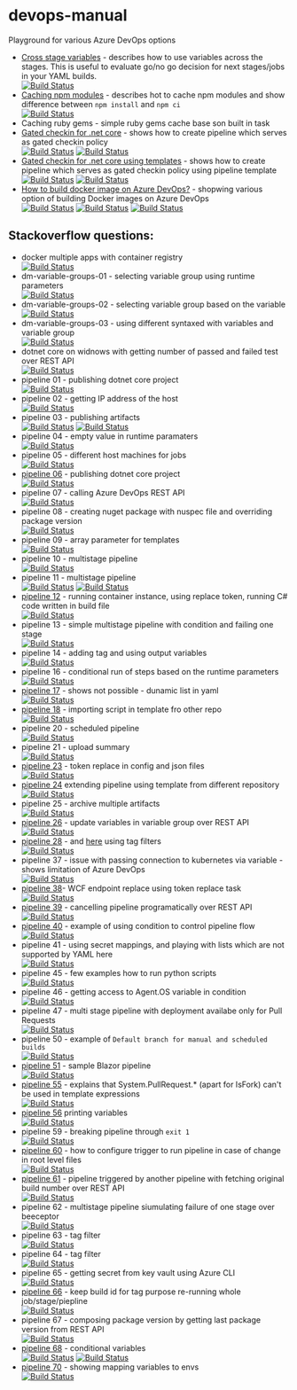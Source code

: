 # devops-manual
Playground for various Azure DevOps options



 - [Cross stage variables](http://thecodemanual.pl/2020/05/05/cross-stage-variables.html) - describes how to use variables across the stages. This is useful to evaluate go/no go decision for next stages/jobs in your YAML builds.</br>
 [![Build Status](https://dev.azure.com/thecodemanual/DevOps%20Manual/_apis/build/status/kmadof.dm-cross-stage-variables?branchName=master)](https://dev.azure.com/thecodemanual/DevOps%20Manual/_build/latest?definitionId=40&branchName=master)
 - [Caching npm modules](http://thecodemanual.pl/2020/03/11/caching-not-only-nuget-packages-on-azure-devops.html#caching-npm-modules) - describes hot to cache npm modules and show difference between `npm install` and `npm ci`</br>
 [![Build Status](https://dev.azure.com/thecodemanual/DevOps%20Manual/_apis/build/status/kmadof.dm-cache-npm?branchName=master)](https://dev.azure.com/thecodemanual/DevOps%20Manual/_build/latest?definitionId=52&branchName=master)
 - Caching ruby gems - simple ruby gems cache base son built in task
 - [Gated checkin for .net core](http://thecodemanual.pl/2020/03/26/gated-check-in-build-on-azure-devops-for-dotnet-core-app.html) - shows how to create pipeline which serves as gated checkin policy</br>
 [![Build Status](https://dev.azure.com/thecodemanual/DevOps%20Manual/_apis/build/status/kmadof.devops-manual-gated-checkin-gc?branchName=master)](https://dev.azure.com/thecodemanual/DevOps%20Manual/_build/latest?definitionId=5&branchName=master)
 [![Build Status](https://dev.azure.com/thecodemanual/DevOps%20Manual/_apis/build/status/kmadof.devops-manual-gated-checkin-gc?branchName=master)](https://dev.azure.com/thecodemanual/DevOps%20Manual/_build/latest?definitionId=6&branchName=master)
 - [Gated checkin for .net core using templates](http://thecodemanual.pl/2020/04/02/build-templates-on-azure-devops.html) - shows how to create pipeline which serves as gated checkin policy using pipeline template</br>
 [![Build Status](https://dev.azure.com/thecodemanual/DevOps%20Manual/_apis/build/status/kmadof.devops-manual-gated-checkin-with-template-gc?branchName=master)](https://dev.azure.com/thecodemanual/DevOps%20Manual/_build/latest?definitionId=7&branchName=master)
 [![Build Status](https://dev.azure.com/thecodemanual/DevOps%20Manual/_apis/build/status/kmadof.devops-manual-gated-checkin-with-template-gc?branchName=master)](https://dev.azure.com/thecodemanual/DevOps%20Manual/_build/latest?definitionId=8&branchName=master)
 - [How to build docker image on Azure DevOps?](http://thecodemanual.pl/2020/04/20/how-to-build-docker-image-on-azure-devops.html) - shopwing various option of building Docker images on Azure DevOps</br>
 [![Build Status](https://dev.azure.com/thecodemanual/DevOps%20Manual/_apis/build/status/kmadof.dm-build-docker-image-with-build-kit?branchName=master)](https://dev.azure.com/thecodemanual/DevOps%20Manual/_build/latest?definitionId=19&branchName=master)
 [![Build Status](https://dev.azure.com/thecodemanual/DevOps%20Manual/_apis/build/status/kmadof.dm-build-docker-image-on-acr?branchName=master)](https://dev.azure.com/thecodemanual/DevOps%20Manual/_build/latest?definitionId=18&branchName=master)
 [![Build Status](https://dev.azure.com/thecodemanual/DevOps%20Manual/_apis/build/status/kmadof.dm-build-docker-image-on-agent?branchName=master)](https://dev.azure.com/thecodemanual/DevOps%20Manual/_build/latest?definitionId=17&branchName=master)


 ## Stackoverflow questions:
 - docker multiple apps with container registry</br>
 [![Build Status](https://dev.azure.com/thecodemanual/DevOps%20Manual/_apis/build/status/kmadof.dm-docker-multiple-apps?branchName=master)](https://dev.azure.com/thecodemanual/DevOps%20Manual/_build/latest?definitionId=28&branchName=master)
 - dm-variable-groups-01 - selecting variable group using runtime parameters</br>
 [![Build Status](https://dev.azure.com/thecodemanual/DevOps%20Manual/_apis/build/status/kmadof.dm-variable-groups-01?branchName=master)](https://dev.azure.com/thecodemanual/DevOps%20Manual/_build/latest?definitionId=9&branchName=master)
 - dm-variable-groups-02 - selecting variable group based on the variable </br>
 [![Build Status](https://dev.azure.com/thecodemanual/DevOps%20Manual/_apis/build/status/kmadof.dm-variable-groups-02?branchName=master)](https://dev.azure.com/thecodemanual/DevOps%20Manual/_build/latest?definitionId=10&branchName=master)
 - dm-variable-groups-03 - using different syntaxed with variables and variable group</br>
 [![Build Status](https://dev.azure.com/thecodemanual/DevOps%20Manual/_apis/build/status/kmadof.dm-variable-groups-03?branchName=master)](https://dev.azure.com/thecodemanual/DevOps%20Manual/_build/latest?definitionId=24&branchName=master)
 - dotnet core on widnows with getting number of passed and failed test over REST API </br>
 [![Build Status](https://dev.azure.com/thecodemanual/DevOps%20Manual/_apis/build/status/kmadof.dm-dotnet-core-on-windows?branchName=master)](https://dev.azure.com/thecodemanual/DevOps%20Manual/_build/latest?definitionId=41&branchName=master)
 - pipeline 01 - publishing dotnet core project</br>
 [![Build Status](https://dev.azure.com/thecodemanual/DevOps%20Manual/_apis/build/status/stackoverflow/kmadof.dm-so-01?branchName=master)](https://dev.azure.com/thecodemanual/DevOps%20Manual/_build/latest?definitionId=11&branchName=master)
 - pipeline 02 - getting IP address of the host</br>
 [![Build Status](https://dev.azure.com/thecodemanual/DevOps%20Manual/_apis/build/status/stackoverflow/kmadof.dm-so-02?branchName=master)](https://dev.azure.com/thecodemanual/DevOps%20Manual/_build/latest?definitionId=12&branchName=master)
 - pipeline 03 - publishing artifacts</br>
 [![Build Status](https://dev.azure.com/thecodemanual/DevOps%20Manual/_apis/build/status/stackoverflow/kmadof.dm-so-03-a?branchName=master)](https://dev.azure.com/thecodemanual/DevOps%20Manual/_build/latest?definitionId=13&branchName=master)
 [![Build Status](https://dev.azure.com/thecodemanual/DevOps%20Manual/_apis/build/status/stackoverflow/kmadof.dm-so-03-b?branchName=master)](https://dev.azure.com/thecodemanual/DevOps%20Manual/_build/latest?definitionId=14&branchName=master)
 - pipeline 04 - empty value in runtime paramaters</br>
 [![Build Status](https://dev.azure.com/thecodemanual/DevOps%20Manual/_apis/build/status/stackoverflow/kmadof.dm-so-04?branchName=master)](https://dev.azure.com/thecodemanual/DevOps%20Manual/_build/latest?definitionId=15&branchName=master)
 - pipeline 05 - different host machines for jobs</br>
 [![Build Status](https://dev.azure.com/thecodemanual/DevOps%20Manual/_apis/build/status/stackoverflow/kmadof.dm-so-05?branchName=master)](https://dev.azure.com/thecodemanual/DevOps%20Manual/_build/latest?definitionId=16&branchName=master)
 - [pipeline 06](https://stackoverflow.com/questions/61306564/azure-devops-build-pipeline-doesnt-build-executables) - publishing dotnet core project</br>
 [![Build Status](https://dev.azure.com/thecodemanual/DevOps%20Manual/_apis/build/status/stackoverflow/kmadof.dm-so-06?branchName=master)](https://dev.azure.com/thecodemanual/DevOps%20Manual/_build/latest?definitionId=23&branchName=master)
 - pipeline 07 - calling Azure DevOps REST API </br>
 [![Build Status](https://dev.azure.com/thecodemanual/DevOps%20Manual/_apis/build/status/stackoverflow/kmadof.dm-so-07?branchName=master)](https://dev.azure.com/thecodemanual/DevOps%20Manual/_build/latest?definitionId=25&branchName=master)
 - pipeline 08 - creating nuget package with nuspec file and overriding package version</br>
 [![Build Status](https://dev.azure.com/thecodemanual/DevOps%20Manual/_apis/build/status/stackoverflow/kmadof.dm-so-08?branchName=master)](https://dev.azure.com/thecodemanual/DevOps%20Manual/_build/latest?definitionId=26&branchName=master)
 - pipeline 09 - array parameter for templates</br>
 [![Build Status](https://dev.azure.com/thecodemanual/DevOps%20Manual/_apis/build/status/stackoverflow/kmadof.dm-so-09?branchName=master)](https://dev.azure.com/thecodemanual/DevOps%20Manual/_build/latest?definitionId=29&branchName=master)
 - pipeline 10 - multistage pipeline </br>
 [![Build Status](https://dev.azure.com/thecodemanual/DevOps%20Manual/_apis/build/status/stackoverflow/kmadof.dm-so-10?branchName=master)](https://dev.azure.com/thecodemanual/DevOps%20Manual/_build/latest?definitionId=30&branchName=master)
 - pipeline 11 - multistage pipeline </br>
 [![Build Status](https://dev.azure.com/thecodemanual/DevOps%20Manual/_apis/build/status/stackoverflow/kmadof.dm-so-11-b?branchName=master)](https://dev.azure.com/thecodemanual/DevOps%20Manual/_build/latest?definitionId=32&branchName=master)
 [![Build Status](https://dev.azure.com/thecodemanual/DevOps%20Manual/_apis/build/status/stackoverflow/kmadof.dm-so-11-b?branchName=master)](https://dev.azure.com/thecodemanual/DevOps%20Manual/_build/latest?definitionId=32&branchName=master)
 - [pipeline 12](https://stackoverflow.com/questions/61497425/azure-devops-azurecli-task-with-scriptpath-option-failed-to-authenticate-to-crea) - running container instance, using replace token, running C# code written in build file</br>
 [![Build Status](https://dev.azure.com/thecodemanual/DevOps%20Manual/_apis/build/status/stackoverflow/kmadof.dm-so-12?branchName=master)](https://dev.azure.com/thecodemanual/DevOps%20Manual/_build/latest?definitionId=33&branchName=master)
 - pipeline 13 - simple multistage pipeline with condition and failing one stage </br>
[![Build Status](https://dev.azure.com/thecodemanual/DevOps%20Manual/_apis/build/status/stackoverflow/kmadof.dm-so-13?branchName=master)](https://dev.azure.com/thecodemanual/DevOps%20Manual/_build/latest?definitionId=34&branchName=master)
 - pipeline 14 - adding tag and using output variables</br>
 [![Build Status](https://dev.azure.com/thecodemanual/DevOps%20Manual/_apis/build/status/stackoverflow/kmadof.dm-so-14?branchName=master)](https://dev.azure.com/thecodemanual/DevOps%20Manual/_build/latest?definitionId=35&branchName=master)
 - pipeline 16 - conditional run of steps based on the runtime parameters</br>
 [![Build Status](https://dev.azure.com/thecodemanual/DevOps%20Manual/_apis/build/status/stackoverflow/kmadof.dm-so-16?branchName=master)](https://dev.azure.com/thecodemanual/DevOps%20Manual/_build/latest?definitionId=38&branchName=master)
 - [pipeline 17](stackoverflow.com/questions/61651777/how-can-we-pass-variable-as-a-parametersas-a-list) - shows not possible - dunamic list in yaml</br>
 [![Build Status](https://dev.azure.com/thecodemanual/DevOps%20Manual/_apis/build/status/stackoverflow/kmadof.dm-so-17?branchName=master)](https://dev.azure.com/thecodemanual/DevOps%20Manual/_build/latest?definitionId=42&branchName=master)
 - [pipeline 18](https://stackoverflow.com/questions/61676408/is-it-possible-to-import-a-script-in-a-yaml-template/61677662#61677662) - importing script in template fro other repo</br>
 [![Build Status](https://dev.azure.com/thecodemanual/DevOps%20Manual/_apis/build/status/stackoverflow/kmadof.dm-so-18?repoName=kmadof%2Fdevops-manual&branchName=master)](https://dev.azure.com/thecodemanual/DevOps%20Manual/_build/latest?definitionId=43&repoName=kmadof%2Fdevops-manual&branchName=master)
 - pipeline 20 - scheduled pipeline</br>
 [![Build Status](https://dev.azure.com/thecodemanual/DevOps%20Manual/_apis/build/status/stackoverflow/kmadof.dm-so-20-scheduled?branchName=master)](https://dev.azure.com/thecodemanual/DevOps%20Manual/_build/latest?definitionId=46&branchName=master)
 - pipeline 21 - upload summary</br>
 [![Build Status](https://dev.azure.com/thecodemanual/DevOps%20Manual/_apis/build/status/stackoverflow/kmadof.dm-so-21-upload-summary?branchName=master)](https://dev.azure.com/thecodemanual/DevOps%20Manual/_build/latest?definitionId=47&branchName=master)
 - [pipeline 23](https://stackoverflow.com/questions/61734755/variable-substitution-in-config-json-files-in-azure-devops-pipeline/61736613#61736613) - token replace in config and json files</br>
 [![Build Status](https://dev.azure.com/thecodemanual/DevOps%20Manual/_apis/build/status/stackoverflow/kmadof.dm-so-23-token-replace?branchName=master)](https://dev.azure.com/thecodemanual/DevOps%20Manual/_build/latest?definitionId=49&branchName=master)
 - [pipeline 24](https://stackoverflow.com/questions/61676408/is-it-possible-to-import-a-script-in-a-yaml-template/61677662#61677662) extending pipeline using template from different repository </br>
 [![Build Status](https://dev.azure.com/thecodemanual/DevOps%20Manual/_apis/build/status/stackoverflow/kmadof.dm-so-24?repoName=kmadof%2Fdevops-manual&branchName=master)](https://dev.azure.com/thecodemanual/DevOps%20Manual/_build/latest?definitionId=50&repoName=kmadof%2Fdevops-manual&branchName=master)
 - pipeline 25 - archive multiple artifacts </br>
 [![Build Status](https://dev.azure.com/thecodemanual/DevOps%20Manual/_apis/build/status/stackoverflow/kmadof.dm-so-25?branchName=master)](https://dev.azure.com/thecodemanual/DevOps%20Manual/_build/latest?definitionId=51&branchName=master)
 - [pipeline 26](https://stackoverflow.com/questions/61799711/impossible-to-update-variable-from-variable-group-library/61800119#61800119) - update variables in variable group over REST API</br>
 [![Build Status](https://dev.azure.com/thecodemanual/DevOps%20Manual/_apis/build/status/stackoverflow/kmadof.dm-so-26?branchName=master)](https://dev.azure.com/thecodemanual/DevOps%20Manual/_build/latest?definitionId=53&branchName=master)
 - [pipeline 28](https://stackoverflow.com/questions/61783014/using-lerna-js-and-azure-devops-pipeline/61786014?noredirect=1#comment109330301_61786014) - and [here](https://stackoverflow.com/questions/61953776/how-to-combine-git-branch-and-tag-triggers-in-azure-pipelines) using tag filters </br>
 [![Build Status](https://dev.azure.com/thecodemanual/DevOps%20Manual/_apis/build/status/stackoverflow/kmadof.dm-so-28-tag-filters?branchName=master)](https://dev.azure.com/thecodemanual/DevOps%20Manual/_build/latest?definitionId=55&branchName=master)
 - pipeline 37 - issue with passing connection to kubernetes via variable - shows limitation of Azure DevOps</br>
 [![Build Status](https://dev.azure.com/thecodemanual/DevOps%20Manual/_apis/build/status/stackoverflow/kmadof.dm-so-37?branchName=master)](https://dev.azure.com/thecodemanual/DevOps%20Manual/_build/latest?definitionId=64&branchName=master)
 - [pipeline 38](https://stackoverflow.com/questions/62043374/azure-replace-token-for-service-model-endpoint-for-asp-net-mvc-in-pipeline-relea/62044492#62044492)- WCF endpoint replace using token replace task</br>
 [![Build Status](https://dev.azure.com/thecodemanual/DevOps%20Manual/_apis/build/status/stackoverflow/kmadof.dm-so-38-token-replace?branchName=master)](https://dev.azure.com/thecodemanual/DevOps%20Manual/_build/latest?definitionId=65&branchName=master)
 - [pipeline 39](https://stackoverflow.com/questions/62044055/is-it-possible-to-cancel-a-azure-devops-pipeline-job-programmatically) - cancelling pipeline programatically over REST API</br>
 [![Build Status](https://dev.azure.com/thecodemanual/DevOps%20Manual/_apis/build/status/stackoverflow/kmadof.dm-so-39?branchName=master)](https://dev.azure.com/thecodemanual/DevOps%20Manual/_build/latest?definitionId=66&branchName=master)
 - [pipeline 40](https://stackoverflow.com/questions/62044055/is-it-possible-to-cancel-a-azure-devops-pipeline-job-programmatically) - example of using condition to control pipeline flow</br>
 [![Build Status](https://dev.azure.com/thecodemanual/DevOps%20Manual/_apis/build/status/stackoverflow/kmadof.dm-so-40-conditional?branchName=master)](https://dev.azure.com/thecodemanual/DevOps%20Manual/_build/latest?definitionId=67&branchName=master)
 - pipeline 41 - using secret mappings, and playing with lists which are not supported by YAML here</br>
 [![Build Status](https://dev.azure.com/thecodemanual/DevOps%20Manual/_apis/build/status/stackoverflow/kmadof.dm-so-41?branchName=master)](https://dev.azure.com/thecodemanual/DevOps%20Manual/_build/latest?definitionId=73&branchName=master)
 - pipeline 45 - few examples how to run python scripts</br>
 [![Build Status](https://dev.azure.com/thecodemanual/DevOps%20Manual/_apis/build/status/stackoverflow/kmadof.dm-so-45?branchName=master)](https://dev.azure.com/thecodemanual/DevOps%20Manual/_build/latest?definitionId=90&branchName=master)
 - pipeline 46 - getting access to Agent.OS variable in condition</br>
 [![Build Status](https://dev.azure.com/thecodemanual/DevOps%20Manual/_apis/build/status/stackoverflow/kmadof.dm-so-46?branchName=master)](https://dev.azure.com/thecodemanual/DevOps%20Manual/_build/latest?definitionId=92&branchName=master)
 - pipeline 47 - multi stage pipeline with deployment availabe only for Pull Requests</br>
 [![Build Status](https://dev.azure.com/thecodemanual/DevOps%20Manual/_apis/build/status/kmadof.devops-manual?branchName=master)](https://dev.azure.com/thecodemanual/DevOps%20Manual/_build/latest?definitionId=93&branchName=master)
 - pipeline 50 - example of `Default branch for manual and scheduled builds`</br>
 [![Build Status](https://dev.azure.com/thecodemanual/DevOps%20Manual/_apis/build/status/stackoverflow/kmadof.dm-so-50?branchName=pipeline-in-branch)](https://dev.azure.com/thecodemanual/DevOps%20Manual/_build/latest?definitionId=102&branchName=pipeline-in-branch)
 - [pipeline 51](https://stackoverflow.com/questions/63733965/blazor-webassembly-azure-devops-build-pipeline-publish-artifacts) - sample Blazor pipeline</br>
 [![Build Status](https://dev.azure.com/thecodemanual/DevOps%20Manual/_apis/build/status/kmadof.devops-manual%20(9)?branchName=master)](https://dev.azure.com/thecodemanual/DevOps%20Manual/_build/latest?definitionId=103&branchName=master)
 - [pipeline 55](https://stackoverflow.com/questions/63941345/set-variable-group-dynamically-using-system-pullrequest-targetbranch/63946930#63946930) - explains that System.PullRequest.* (apart for IsFork) can't be used in template expressions</br>
 [![Build Status](https://dev.azure.com/thecodemanual/DevOps%20Manual/_apis/build/status/stackoverflow/kmadof.dm-so-55?branchName=master)](https://dev.azure.com/thecodemanual/DevOps%20Manual/_build/latest?definitionId=115&branchName=master)
 - [pipeline 56](https://stackoverflow.com/questions/63950046/printing-parameter-variables-in-azure-devops-template/63951973#63951973) printing variables</br>
 [![Build Status](https://dev.azure.com/thecodemanual/DevOps%20Manual/_apis/build/status/stackoverflow/kmadof.dm-so-56?branchName=master)](https://dev.azure.com/thecodemanual/DevOps%20Manual/_build/latest?definitionId=116&branchName=master)
 - pipeline 59 - breaking pipeline through `exit 1`</br>
 [![Build Status](https://dev.azure.com/thecodemanual/DevOps%20Manual/_apis/build/status/stackoverflow/kmadof.dm-so-59?branchName=master)](https://dev.azure.com/thecodemanual/DevOps%20Manual/_build/latest?definitionId=105&branchName=master)
 - [pipeline 60](https://stackoverflow.com/questions/63788704/azure-pipelines-file-trigger-for-files-on-root-level) - how to configure trigger to run pipeline in case of change in root level files</br>
  [![Build Status](https://dev.azure.com/thecodemanual/DevOps%20Manual/_apis/build/status/kmadof.devops-manual%20(13)?branchName=master)](https://dev.azure.com/thecodemanual/DevOps%20Manual/_build/latest?definitionId=107&branchName=master)
 - [pipeline 61](https://stackoverflow.com/questions/63678236/link-azure-devops-ci-and-cd-yaml-pipelines) - pipeline triggered by another pipeline with fetching original build number over REST API</br>
 [![Build Status](https://dev.azure.com/thecodemanual/DevOps%20Manual/_apis/build/status/kmadof.devops-manual%20(7)?branchName=master)](https://dev.azure.com/thecodemanual/DevOps%20Manual/_build/latest?definitionId=100&branchName=master)
 - pipeline 62 - multistage pipeline siumulating failure of one stage over beeceptor</br>
 [![Build Status](https://dev.azure.com/thecodemanual/DevOps%20Manual/_apis/build/status/kmadof.devops-manual%20(5)?branchName=master)](https://dev.azure.com/thecodemanual/DevOps%20Manual/_build/latest?definitionId=98&branchName=master)
 - pipeline 63 - tag filter</br>
 [![Build Status](https://dev.azure.com/thecodemanual/DevOps%20Manual/_apis/build/status/kmadof.devops-manual%20(4)?branchName=master)](https://dev.azure.com/thecodemanual/DevOps%20Manual/_build/latest?definitionId=97&branchName=master)
 - pipeline 64 - tag filter</br>
 [![Build Status](https://dev.azure.com/thecodemanual/DevOps%20Manual/_apis/build/status/kmadof.devops-manual%20(3)?branchName=master)](https://dev.azure.com/thecodemanual/DevOps%20Manual/_build/latest?definitionId=96&branchName=master)
 - pipeline 65 - getting secret from key vault using Azure CLI</br>
 [![Build Status](https://dev.azure.com/thecodemanual/DevOps%20Manual/_apis/build/status/kmadof.devops-manual%20(1)?branchName=master)](https://dev.azure.com/thecodemanual/DevOps%20Manual/_build/latest?definitionId=94&branchName=master)
 - [pipeline 66](https://stackoverflow.com/questions/63996987/tagging-docker-containers-with-azure-pipelines) - keep build id for tag purpose re-running whole job/stage/piepline</br>
 [![Build Status](https://dev.azure.com/thecodemanual/DevOps%20Manual/_apis/build/status/kmadof.devops-manual?branchName=master)](https://dev.azure.com/thecodemanual/DevOps%20Manual/_build/latest?definitionId=120&branchName=master)
 - pipeline 67 - composing package version by getting last package version from REST API</br>
 [![Build Status](https://dev.azure.com/thecodemanual/DevOps%20Manual/_apis/build/status/kmadof.devops-manual%20(8)?branchName=master)](https://dev.azure.com/thecodemanual/DevOps%20Manual/_build/latest?definitionId=101&branchName=master)
 - [pipeline 68](https://stackoverflow.com/questions/58823004/how-can-i-use-if-else-in-variables-of-azure-devops-yaml-pipeline-with-variable-g) - conditional variables</br>
 [![Build Status](https://dev.azure.com/thecodemanual/DevOps%20Manual/_apis/build/status/stackoverflow/kmadof.dm-so-68-a-conditional-variables?branchName=dev)](https://dev.azure.com/thecodemanual/DevOps%20Manual/_build/latest?definitionId=121&branchName=dev) [![Build Status](https://dev.azure.com/thecodemanual/DevOps%20Manual/_apis/build/status/stackoverflow/kmadof.dm-so-68-b-conditional-variables?branchName=dev)](https://dev.azure.com/thecodemanual/DevOps%20Manual/_build/latest?definitionId=122&branchName=dev)
 - [pipeline 70](https://stackoverflow.com/questions/64020523/how-to-add-env-vars-into-azure-devops-pipeline) - showing mapping variables to envs</br>
 [![Build Status](https://dev.azure.com/thecodemanual/DevOps%20Manual/_apis/build/status/stackoverflow/kmadof.dm-so-70-env-vars?branchName=master)](https://dev.azure.com/thecodemanual/DevOps%20Manual/_build/latest?definitionId=124&branchName=master)
